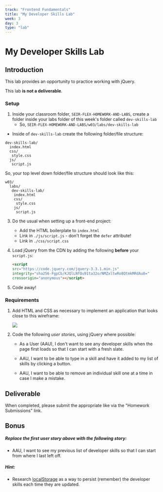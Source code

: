 ```yaml
---
track: "Frontend Fundamentals"
title: "My Developer Skills Lab"
week: 3
day: 3
type: "lab"
---
```


# My Developer Skills Lab

## Introduction

This lab provides an opportunity to practice working with jQuery.

This lab **is not a deliverable**.


### Setup  

1. Inside your classroom folder, `SEIR-FLEX-HOMEWORK-AND-LABS`, create a folder inside your labs folder of this week's folder called `dev-skills-lab`
	- So, `SEIR-FLEX-HOMEWORK-AND-LABS/w03/labs/dev-skills-lab`

- Inside of `dev-skills-lab` create the following folder/file structure:

```
dev-skills-lab/
  index.html
  css/
   style.css
  js/
   script.js
```

So, your top level down folder/file structure should look like this:

```
w03/
  labs/
   dev-skills-lab/
    index.html
    css/
     style.css
    js/
     script.js
```

3. Do the usual when setting up a front-end project:
	- Add the HTML boilerplate to `index.html`
	- Link in `./js/script.js` - don't forget the `defer` attribute!
	- Link in `./css/script.css`

4. Load jQuery from the CDN by adding the following **before** your `script.js`:
	
	```html
	<script
	src="https://code.jquery.com/jquery-3.3.1.min.js"
	integrity="sha256-FgpCb/KJQlLNfOu91ta32o/NMZxltwRo8QtmkMRdAu8="
	crossorigin="anonymous"></script>
	```

5. Code away!

### Requirements

1. Add HTML and CSS as necessary to implement an application that looks close to this wireframe:

	<img src="https://i.imgur.com/k06ZMEN.png">
	
2. Code the following _user stories_, using jQuery where possible:

	- As a User (AAU), I don't want to see any developer skills when the page first loads so that I can start with a fresh slate.

	- AAU, I want to be able to type in a skill and have it added to my list of skills by clicking a button.

	- AAU, I want to be able to remove an individual skill one at a time in case I make a mistake.

## Deliverable

When completed, please submit the appropriate like via the "Homework Submissions" link. 

## Bonus

##### Replace the first user story above with the following story:

- AAU, I want to see my previous list of developer skills so that I can start from where I last left off.

##### Hint:

- Research [localStorage](https://developer.mozilla.org/en-US/docs/Web/API/Window/localStorage) as a way to persist (remember) the developer skills each time they are updated.

